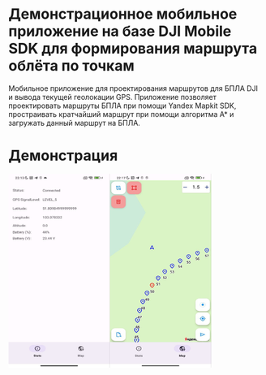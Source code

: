 # Демонстрационное мобильное приложение на базе DJI Mobile SDK для формирования маршрута облёта по точкам

Мобильное приложение для проектирования маршрутов для БПЛА DJI и вывода текущей геолокации GPS. Приложение позволяет проектировать маршруты БПЛА при помощи Yandex Mapkit SDK, простраивать кратчайший маршрут при помощи алгоритма А* и загружать данный маршрут на БПЛА.

# Демонстрация 
<div style="display: flex;">
  <img src='assets/demo1.png' width='200'>
  <img src='assets/demo2.png' width='200'>
</div>
